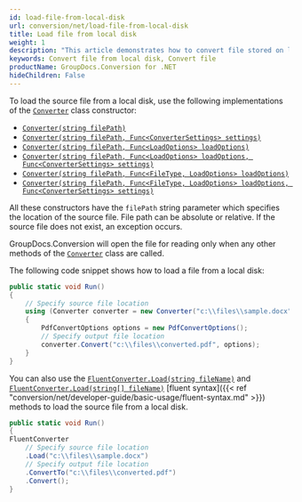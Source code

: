 ```yaml
---
id: load-file-from-local-disk
url: conversion/net/load-file-from-local-disk
title: Load file from local disk
weight: 1
description: "This article demonstrates how to convert file stored on local disk using GroupDocs.Conversion for .NET API."
keywords: Convert file from local disk, Convert file
productName: GroupDocs.Conversion for .NET
hideChildren: False
---
```

To load the source file from a local disk, use the following implementations of the [`Converter`](https://reference.groupdocs.com/conversion/net/groupdocs.conversion/converter) class constructor:

* [`Converter(string filePath)`](https://reference.groupdocs.com/conversion/net/groupdocs.conversion/converter/converter/#constructor_7)
* [`Converter(string filePath, Func<ConverterSettings> settings)`](https://reference.groupdocs.com/conversion/net/groupdocs.conversion/converter/converter/#constructor_8)
* [`Converter(string filePath, Func<LoadOptions> loadOptions)`](https://reference.groupdocs.com/conversion/net/groupdocs.conversion/converter/converter/#constructor_9)
* [`Converter(string filePath, Func<LoadOptions> loadOptions, Func<ConverterSettings> settings)`](https://reference.groupdocs.com/conversion/net/groupdocs.conversion/converter/converter/#constructor_10)
* [`Converter(string filePath, Func<FileType, LoadOptions> loadOptions)`](https://reference.groupdocs.com/conversion/net/groupdocs.conversion/converter/converter/#constructor_11)
* [`Converter(string filePath, Func<FileType, LoadOptions> loadOptions, Func<ConverterSettings> settings)`](https://reference.groupdocs.com/conversion/net/groupdocs.conversion/converter/converter/#constructor_12)

All these constructors have the `filePath` string parameter which specifies the location of the source file. File path can be absolute or relative. If the source file does not exist, an exception occurs.

GroupDocs.Conversion will open the file for reading only when any other methods of the [`Converter`](https://reference.groupdocs.com/conversion/net/groupdocs.conversion/converter) class are called.

The following code snippet shows how to load a file from a local disk:

```csharp
public static void Run()
{
    // Specify source file location
    using (Converter converter = new Converter("c:\\files\\sample.docx")) 
    {
        PdfConvertOptions options = new PdfConvertOptions();
        // Specify output file location
        converter.Convert("c:\\files\\converted.pdf", options);
    }
}
```

You can also use the [`FluentConverter.Load(string fileName)`](https://reference.groupdocs.com/conversion/net/groupdocs.conversion/fluentconverter/load/#load_2) and [`FluentConverter.Load(string[] fileName)`](https://reference.groupdocs.com/conversion/net/groupdocs.conversion/fluentconverter/load/#load_3) [fluent syntax]({{< ref "conversion/net/developer-guide/basic-usage/fluent-syntax.md" >}}) methods to load the source file from a local disk.

```csharp
public static void Run()
{
FluentConverter
    // Specify source file location
    .Load("c:\\files\\sample.docx")
    // Specify output file location
    .ConvertTo("c:\\files\\converted.pdf")
    .Convert();
}
```